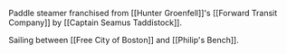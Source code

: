 Paddle steamer franchised from [[Hunter Groenfell]]'s [[Forward Transit Company]] by [[Captain Seamus Taddistock]].

Sailing between [[Free City of Boston]] and [[Philip's Bench]].
